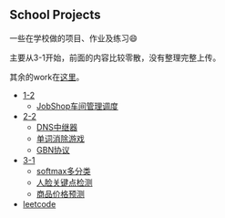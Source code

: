 ## School Projects

一些在学校做的项目、作业及练习:smile:

主要从3-1开始，前面的内容比较零散，没有整理完整上传。

其余的work在[这里](darkseid.top)。

* [1-2](1-2)
  * [JobShop车间管理调度](1-2/JobShop)
* [2-2](2-2)
  * [DNS中继器](2-2/DNS-relay)
  * [单词消除游戏](2-2/Game)
  * [GBN协议](2-2/GBN-protocol)
* [3-1](3-1)
  * [softmax多分类](3-1/softmax多分类)
  * [人脸关键点检测](3-1/人脸关键点检测)
  * [商品价格预测](3-1/商品价格预测)
* [leetcode](leetcode)